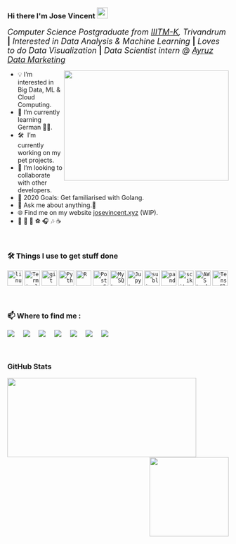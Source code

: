 ### Hi there I'm Jose Vincent <img src="https://media.giphy.com/media/hvRJCLFzcasrR4ia7z/giphy.gif" width="25px"> 

 <font size="4.5">_Computer Science Postgraduate from [IIITM-K](https://www.iiitmk.ac.in/), Trivandrum_ **|** _Interested in Data Analysis & Machine Learning_ **|** _Loves to do Data Visualization_ **|** _Data Scientist intern @ [Ayruz Data Marketing](https://ayruz.com/)_</font>

<img align="right" height="250" width="375" alt="" src="https://i.giphy.com/media/l46Cy1rHbQ92uuLXa/giphy.gif" />

- :bulb: I’m interested in Big Data, ML & Cloud Computing.
- 🌱 I’m currently learning German 🤷‍♂️.
- 🛠 &nbsp;I’m currently working on my pet projects.
- 👯 I’m looking to collaborate with other developers.
- 🥅 2020 Goals: Get familiarised with Golang.
- 💬 Ask me about anything.🤝
- 🌐 Find me on my website [josevincent.xyz](https://www.josevincent.xyz) (WIP).
- :yellow_heart: :bicyclist:  :book:  :soccer:  :headphones:  :notes:  ☕

 <br />

### 🛠️ Things I use to get stuff done 

<code><img height="35" src="https://img.icons8.com/color/35/000000/linux.png" alt="linux"></code>
<code><img height="35" src="https://img.icons8.com/color/35/000000/console.png" alt="Terminal"></code>
<code><img height="35" src="https://img.icons8.com/color/35/000000/git.png" alt="git"></code>
<code><img height="35" src="https://img.icons8.com/color/35/000000/python.png" alt="Python"></code>
<code><img height="35" src="https://img.icons8.com/windows/35/000000/r-project.png" alt="R"></code>
<code><img height="35" src="https://img.icons8.com/color/35/000000/postgreesql.png" alt="PostgreSQL"></code>
<code><img height="35" src="https://img.icons8.com/ios/35/000000/mysql-logo.png" alt="MySQL"></code>
<code><img height="35" src="https://upload.wikimedia.org/wikipedia/commons/3/38/Jupyter_logo.svg" alt="Jupyter NoteBook"></code>
<code><img height="35" src="https://upload.wikimedia.org/wikipedia/en/d/d2/Sublime_Text_3_logo.png" alt="sublime-text"></code>
<code><img height="35" src="https://cdn.shortpixel.ai/spai/w_300+q_lossy+ret_img+to_webp/https://www.numfocus.org/wp-content/uploads/2016/07/pandas-logo-300.png" alt="pandas"></code>
<code><img height="35" src="https://upload.wikimedia.org/wikipedia/commons/0/05/Scikit_learn_logo_small.svg" alt="scikit learn"></code>
<code><img height="35" src="https://airsouthasia.files.wordpress.com/2018/08/plotly-logo-01-square.png?w=153&h=148" alt="AWS Lambda"></code>
<code><img height="35" src="https://upload.wikimedia.org/wikipedia/commons/2/2d/Tensorflow_logo.svg" alt="TensorFlow"></code>

<br />

### :mailbox: Where to find me : 

[<img target="_blank" src="https://img.icons8.com/color/35/000000/gitlab.png"/>](https://www.gitlab.com/jose-vincent/)&nbsp;&nbsp;&nbsp;&nbsp;
[<img src="https://img.icons8.com/fluent/35/000000/gmail--v2.png"/>](mailto:jose.da3@iiitmk.ac.in)&nbsp;&nbsp;&nbsp;&nbsp;
[<img target="_blank" src="https://img.icons8.com/fluent/35/000000/linkedin-circled.png"/>](https://www.linkedin.com/in/josevincent/)&nbsp;&nbsp;&nbsp;&nbsp;
[<img target="_blank" src="https://img.icons8.com/fluent/35/000000/twitter.png"/>](https://twitter.com/prodigalS0N)&nbsp;&nbsp;&nbsp;&nbsp;
[<img target="_blank" src="https://img.icons8.com/cute-clipart/35/000000/instagram-new.png"/>](https://www.instagram.com/snaps_depot)&nbsp;&nbsp;&nbsp;&nbsp;
[<img target="_blank" src="https://img.icons8.com/color/35/000000/discord-new-logo.png"/>](https://discord.gg/WHGhXvW)&nbsp;&nbsp;&nbsp;&nbsp;
[<img target="_blank" src="https://img.icons8.com/fluent/35/000000/resume-website.png"/>](https://www.josevincent.xyz)&nbsp;&nbsp;&nbsp;&nbsp;

<br />

### GitHub Stats

<a><img align="left"  height="180em" width="430em" src="https://github-readme-stats.vercel.app/api?username=jose-vincent&show_icons=true&hide_border=true&layout=compact" /></a>
<a><img align="right" height="180em" src="https://github-readme-stats.vercel.app/api/top-langs/?username=jose-vincent&show_icons=true&hide_border=true&layout=compact&langs_count=8"/></a>

<!-- <br /> -->

<!--  <details> 
 <summary>👨‍💻 <b>Programming stats</b>: </summary>
<br>
START_SECTION:waka
```text
No Activity tracked this Week
```
END_SECTION:waka
</details> -->
 